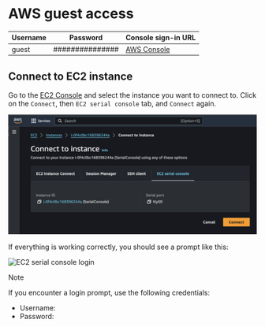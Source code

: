 # AWS guest access

| Username | Password | Console sign-in URL |
|-----------|----------|----------------------|
| guest     | ############### | [AWS Console](https://ferrando-lab.signin.aws.amazon.com/console) |

## Connect to EC2 instance

Go to the [EC2 Console](https://us-east-1.console.aws.amazon.com/ec2/home?region=us-east-1#Instances:instanceState=running)
and select the instance you want to connect to.  Click on the `Connect`,
then `EC2 serial console` tab, and `Connect` again.

![EC2 serial console](images/ec2-serial-console.png)

If everything is working correctly, you should see a prompt like this:

![EC2 serial console login](images/ec2-console-promt.png)

> [!NOTE]
> If you encounter a login prompt, use the following credentials:
>
> - Username: <yourfirstname>
> - Password: <same as the AWS guest password>

